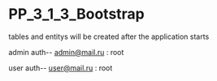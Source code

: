 # PP_3_1_3_Bootstrap

tables and entitys will be created after the application starts

admin auth-- admin@mail.ru : root

user auth-- user@mail.ru : root
